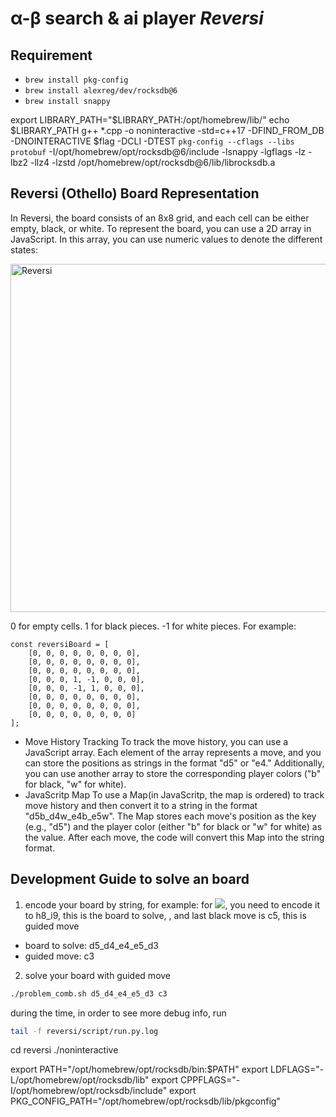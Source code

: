 # α-β search & ai player *Reversi*


## Requirement
- `brew install pkg-config`
- `brew install alexreg/dev/rocksdb@6`
- `brew install snappy`

export LIBRARY_PATH="$LIBRARY_PATH:/opt/homebrew/lib/"
echo $LIBRARY_PATH
g++  *.cpp -o noninteractive -std=c++17 -DFIND_FROM_DB -DNOINTERACTIVE $flag -DCLI -DTEST `pkg-config --cflags --libs protobuf` -I/opt/homebrew/opt/rocksdb@6/include -lsnappy -lgflags -lz -lbz2 -llz4 -lzstd /opt/homebrew/opt/rocksdb@6/lib/librocksdb.a

## Reversi (Othello) Board Representation
In Reversi, the board consists of an 8x8 grid, and each cell can be either empty, black, or white. To represent the board, you can use a 2D array in JavaScript. In this array, you can use numeric values to denote the different states:

<img width="557" alt="Reversi" src="https://github.com/lemonshark05/Reversi/assets/100770743/24548d1f-266e-4cb0-8781-5a010643fcee">

0 for empty cells.
1 for black pieces.
-1 for white pieces.
For example:
```
const reversiBoard = [
    [0, 0, 0, 0, 0, 0, 0, 0],
    [0, 0, 0, 0, 0, 0, 0, 0],
    [0, 0, 0, 0, 0, 0, 0, 0],
    [0, 0, 0, 1, -1, 0, 0, 0],
    [0, 0, 0, -1, 1, 0, 0, 0],
    [0, 0, 0, 0, 0, 0, 0, 0],
    [0, 0, 0, 0, 0, 0, 0, 0],
    [0, 0, 0, 0, 0, 0, 0, 0]
];
```
* Move History Tracking
To track the move history, you can use a JavaScript array. Each element of the array represents a move, and you can store the positions as strings in the format "d5" or "e4." Additionally, you can use another array to store the corresponding player colors ("b" for black, "w" for white).
* JavaScritp Map
To use a Map(in JavaScritp, the map is ordered) to track move history and then convert it to a string in the format "d5b_d4w_e4b_e5w". The Map stores each move's position as the key (e.g., "d5") and the player color (either "b" for black or "w" for white) as the value. After each move, the code will convert this Map into the string format.

## Development Guide to solve an board
1. encode your board by string,
for example: for ![](./opennings/pu_yue.png), you need to encode it to h8_i9,
this is the board to solve,
, and last black move is c5, this is guided move
- board to solve: d5_d4_e4_e5_d3
- guided move: c3

2. solve your board with guided move
```bash
./problem_comb.sh d5_d4_e4_e5_d3 c3
```

during the time, in order to see more debug info, run
```bash
tail -f reversi/script/run.py.log
```

cd reversi
./noninteractive

export PATH="/opt/homebrew/opt/rocksdb/bin:$PATH"
export LDFLAGS="-L/opt/homebrew/opt/rocksdb/lib"
export CPPFLAGS="-I/opt/homebrew/opt/rocksdb/include"
export PKG_CONFIG_PATH="/opt/homebrew/opt/rocksdb/lib/pkgconfig"
